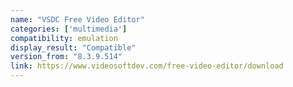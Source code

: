 ```yaml
---
name: "VSDC Free Video Editor"
categories: ['multimedia']
compatibility: emulation
display_result: "Compatible"
version_from: "8.3.9.514"
link: https://www.videosoftdev.com/free-video-editor/download
---
```


